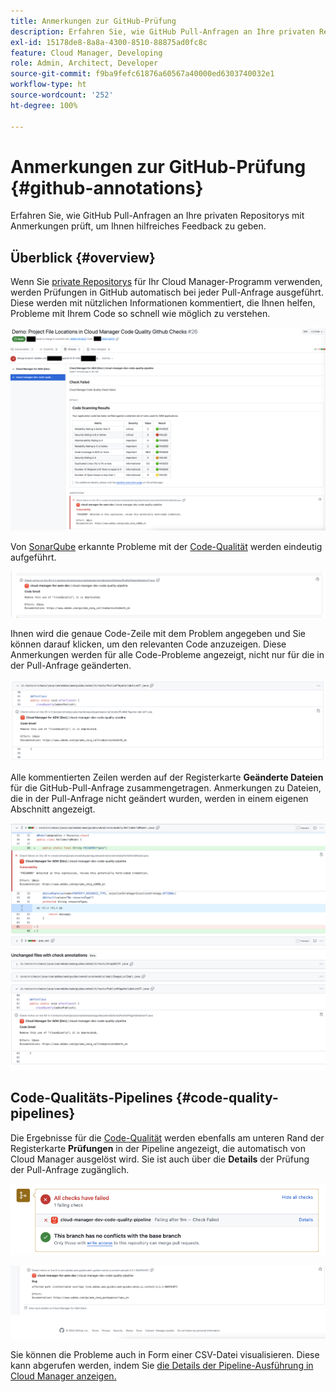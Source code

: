 ```yaml
---
title: Anmerkungen zur GitHub-Prüfung
description: Erfahren Sie, wie GitHub Pull-Anfragen an Ihre privaten Repositorys mit Anmerkungen prüft, um Ihnen hilfreiches Feedback zu geben.
exl-id: 15178de8-8a8a-4300-8510-88875ad0fc8c
feature: Cloud Manager, Developing
role: Admin, Architect, Developer
source-git-commit: f9ba9fefc61876a60567a40000ed6303740032e1
workflow-type: ht
source-wordcount: '252'
ht-degree: 100%

---
```



# Anmerkungen zur GitHub-Prüfung {#github-annotations}

Erfahren Sie, wie GitHub Pull-Anfragen an Ihre privaten Repositorys mit Anmerkungen prüft, um Ihnen hilfreiches Feedback zu geben.

## Überblick {#overview}

Wenn Sie [private Repositorys](private-repositories.md) für Ihr Cloud Manager-Programm verwenden, werden Prüfungen in GitHub automatisch bei jeder Pull-Anfrage ausgeführt. Diese werden mit nützlichen Informationen kommentiert, die Ihnen helfen, Probleme mit Ihrem Code so schnell wie möglich zu verstehen.

![Beispiel für Anmerkungen zur GitHub-Prüfung](assets/github-check-annotations.png)

Von [SonarQube](/help/implementing/cloud-manager/custom-code-quality-rules.md) erkannte Probleme mit der [Code-Qualität](/help/implementing/cloud-manager/code-quality-testing.md) werden eindeutig aufgeführt.

![Beispiel für eine Anmerkung zu Code-Problemen](assets/github-check-annotations-example.png)

Ihnen wird die genaue Code-Zeile mit dem Problem angegeben und Sie können darauf klicken, um den relevanten Code anzuzeigen. Diese Anmerkungen werden für alle Code-Probleme angezeigt, nicht nur für die in der Pull-Anfrage geänderten.

![Beispiel für eine Anmerkung zu Code-Problemen](assets/github-check-annotations-example-code.png)

Alle kommentierten Zeilen werden auf der Registerkarte **Geänderte Dateien** für die GitHub-Pull-Anfrage zusammengetragen. Anmerkungen zu Dateien, die in der Pull-Anfrage nicht geändert wurden, werden in einem eigenen Abschnitt angezeigt.

![Beispiel für Anmerkungen auf der Registerkarte „Geänderte Dateien“](assets/github-check-annotations-files-changed.png)

## Code-Qualitäts-Pipelines {#code-quality-pipelines}

Die Ergebnisse für die [Code-Qualität](/help/implementing/cloud-manager/code-quality-testing.md) werden ebenfalls am unteren Rand der Registerkarte **Prüfungen** in der Pipeline angezeigt, die automatisch von Cloud Manager ausgelöst wird. Sie ist auch über die **Details** der Prüfung der Pull-Anfrage zugänglich.

![Beispiel für Anmerkungen](assets/github-check-annotations-code-quality.png)

![Beispiel für Anmerkungen](assets/github-check-annotations-code-quality-2.png)

Sie können die Probleme auch in Form einer CSV-Datei visualisieren. Diese kann abgerufen werden, indem Sie [die Details der Pipeline-Ausführung in Cloud Manager anzeigen.](/help/implementing/cloud-manager/configuring-pipelines/managing-pipelines.md#view-details)
